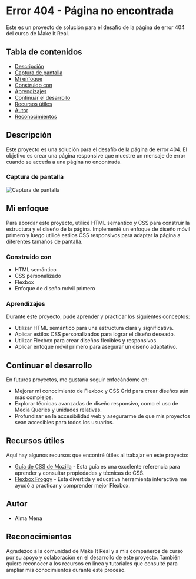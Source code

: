 # Error 404 - Página no encontrada

Este es un proyecto de solución para el desafío de la página de error 404 del curso de Make It Real.

## Tabla de contenidos

- [Descripción](#descripción)
- [Captura de pantalla](#captura-de-pantalla)
- [Mi enfoque](#mi-enfoque)
- [Construido con](#construido-con)
- [Aprendizajes](#aprendizajes)
- [Continuar el desarrollo](#continuar-el-desarrollo)
- [Recursos útiles](#recursos-útiles)
- [Autor](#autor)
- [Reconocimientos](#reconocimientos)

## Descripción

Este proyecto es una solución para el desafío de la página de error 404. El objetivo es crear una página responsive que muestre un mensaje de error cuando se acceda a una página no encontrada.

### Captura de pantalla

![Captura de pantalla](./screenshot.jpg)

## Mi enfoque

Para abordar este proyecto, utilicé HTML semántico y CSS para construir la estructura y el diseño de la página. Implementé un enfoque de diseño móvil primero y luego utilicé estilos CSS responsivos para adaptar la página a diferentes tamaños de pantalla.

### Construido con

- HTML semántico
- CSS personalizado
- Flexbox
- Enfoque de diseño móvil primero

### Aprendizajes

Durante este proyecto, pude aprender y practicar los siguientes conceptos:

- Utilizar HTML semántico para una estructura clara y significativa.
- Aplicar estilos CSS personalizados para lograr el diseño deseado.
- Utilizar Flexbox para crear diseños flexibles y responsivos.
- Aplicar enfoque móvil primero para asegurar un diseño adaptativo.

## Continuar el desarrollo

En futuros proyectos, me gustaría seguir enfocándome en:

- Mejorar mi conocimiento de Flexbox y CSS Grid para crear diseños aún más complejos.
- Explorar técnicas avanzadas de diseño responsivo, como el uso de Media Queries y unidades relativas.
- Profundizar en la accesibilidad web y asegurarme de que mis proyectos sean accesibles para todos los usuarios.

## Recursos útiles

Aquí hay algunos recursos que encontré útiles al trabajar en este proyecto:

- [Guía de CSS de Mozilla](https://developer.mozilla.org/es/docs/Web/CSS) - Esta guía es una excelente referencia para aprender y consultar propiedades y técnicas de CSS.
- [Flexbox Froggy](https://flexboxfroggy.com/) - Esta divertida y educativa herramienta interactiva me ayudó a practicar y comprender mejor Flexbox.

## Autor

- Alma Mena 

## Reconocimientos

Agradezco a la comunidad de Make It Real y a mis compañeros de curso por su apoyo y colaboración en el desarrollo de este proyecto. También quiero reconocer a los recursos en línea y tutoriales que consulté para ampliar mis conocimientos durante este proceso.
